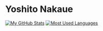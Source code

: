 # Yoshito Nakaue

[![My GitHub Stats](https://github-readme-stats.vercel.app/api?username=nkue-yst&count_private=true&show_icons=true)](https://github.com/anuraghazra/github-readme-stats)
[![Most Used Languages](https://github-readme-stats.vercel.app/api/top-langs/?username=nkue-yst&hide=Makefile)](https://github.com/anuraghazra/github-readme-stats)
